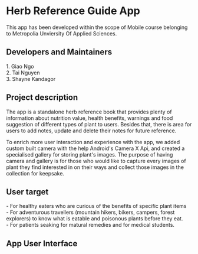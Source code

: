 <h1> Herb Reference Guide  App</h1>
<p>This app has been developed within the scope of Mobile course belonging to Metropolia Unviersity Of Applied Sciences. </p>

<h2> Developers and Maintainers </h2>
1. Giao Ngo <br>
2. Tai Nguyen <br>
3. Shayne Kandagor <br>

<h2>Project description</h2>
<p>The app is a standalone herb reference book that provides plenty of information about nutrition value, health benefits, warnings and food  suggestion of different types of plant to users. Besides that, there is area for users to add notes, update and delete their notes for future reference.</p>
<p> To enrich more user interaction and experience with the app, we added custom built camera with the help Android's Camera X Api, and created a specialised gallery for storing plant's images. The purpose of having camera and gallery is for those who would like to capture every images of plant they find interested in on their ways and collect those images in the collection for keepsake. </p>

<h2>User target</h2>
- For healthy eaters who are curious of the benefits of specific plant items <br>
- For adventurous travellers (mountain hikers, bikers, campers, forest explorers) to know  what is eatable and poisonous plants before they eat.  <br>
- For patients seaking for matural remedies and for medical students.

<h2>App User Interface</h2>




